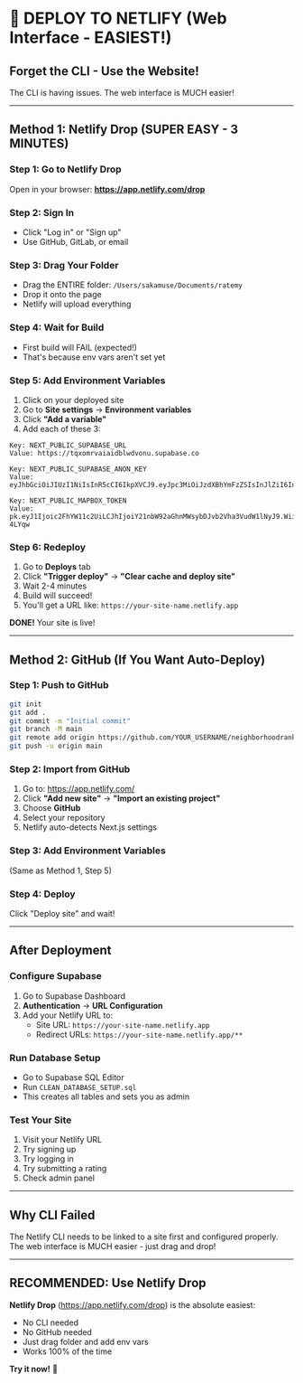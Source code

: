 # 🚀 DEPLOY TO NETLIFY (Web Interface - EASIEST!)

## Forget the CLI - Use the Website!

The CLI is having issues. The web interface is MUCH easier!

---

## Method 1: Netlify Drop (SUPER EASY - 3 MINUTES)

### Step 1: Go to Netlify Drop
Open in your browser: **https://app.netlify.com/drop**

### Step 2: Sign In
- Click "Log in" or "Sign up"
- Use GitHub, GitLab, or email

### Step 3: Drag Your Folder
- Drag the ENTIRE folder: `/Users/sakamuse/Documents/ratemy`
- Drop it onto the page
- Netlify will upload everything

### Step 4: Wait for Build
- First build will FAIL (expected!)
- That's because env vars aren't set yet

### Step 5: Add Environment Variables
1. Click on your deployed site
2. Go to **Site settings** → **Environment variables**
3. Click **"Add a variable"**
4. Add each of these 3:

```
Key: NEXT_PUBLIC_SUPABASE_URL
Value: https://tqxomrvaiaidblwdvonu.supabase.co

Key: NEXT_PUBLIC_SUPABASE_ANON_KEY  
Value: eyJhbGciOiJIUzI1NiIsInR5cCI6IkpXVCJ9.eyJpc3MiOiJzdXBhYmFzZSIsInJlZiI6InRxeG9tcnZhaWFpZGJsd2R2b251Iiwicm9sZSI6ImFub24iLCJpYXQiOjE3NjAxOTM0MjIsImV4cCI6MjA3NTc2OTQyMn0.BS4Wp5lNSclPw5fxtfykI2l7HuAtPm4zzHqEyVmCXQc

Key: NEXT_PUBLIC_MAPBOX_TOKEN
Value: pk.eyJ1Ijoic2FhYW11c2UiLCJhIjoiY21nbW92aGhnMWsybDJvb2Vha3VudW1lNyJ9.WiiM88O6xOL_aA2y-4LYqw
```

### Step 6: Redeploy
1. Go to **Deploys** tab
2. Click **"Trigger deploy"** → **"Clear cache and deploy site"**
3. Wait 2-4 minutes
4. Build will succeed!
5. You'll get a URL like: `https://your-site-name.netlify.app`

**DONE!** Your site is live!

---

## Method 2: GitHub (If You Want Auto-Deploy)

### Step 1: Push to GitHub
```bash
git init
git add .
git commit -m "Initial commit"
git branch -M main
git remote add origin https://github.com/YOUR_USERNAME/neighborhoodrank.git
git push -u origin main
```

### Step 2: Import from GitHub
1. Go to: https://app.netlify.com/
2. Click **"Add new site"** → **"Import an existing project"**
3. Choose **GitHub**
4. Select your repository
5. Netlify auto-detects Next.js settings

### Step 3: Add Environment Variables
(Same as Method 1, Step 5)

### Step 4: Deploy
Click "Deploy site" and wait!

---

## After Deployment

### Configure Supabase
1. Go to Supabase Dashboard
2. **Authentication** → **URL Configuration**
3. Add your Netlify URL to:
   - Site URL: `https://your-site-name.netlify.app`
   - Redirect URLs: `https://your-site-name.netlify.app/**`

### Run Database Setup
- Go to Supabase SQL Editor
- Run `CLEAN_DATABASE_SETUP.sql`
- This creates all tables and sets you as admin

### Test Your Site
1. Visit your Netlify URL
2. Try signing up
3. Try logging in
4. Try submitting a rating
5. Check admin panel

---

## Why CLI Failed

The Netlify CLI needs to be linked to a site first and configured properly.
The web interface is MUCH easier - just drag and drop!

---

## RECOMMENDED: Use Netlify Drop

**Netlify Drop** (https://app.netlify.com/drop) is the absolute easiest:
- No CLI needed
- No GitHub needed
- Just drag folder and add env vars
- Works 100% of the time

**Try it now!** 🚀

